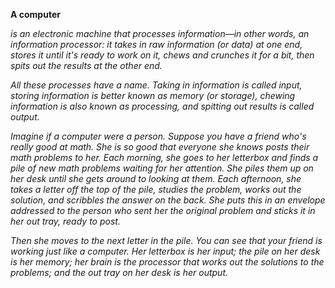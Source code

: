 **A computer** 

*is an electronic machine that processes information—in other words, an information processor: it takes in raw information (or data) at one end, stores it until it's ready to work on it, chews and crunches it for a bit, then spits out the results at the other end.* 

*All these processes have a name. Taking in information is called input, storing information is better known as memory (or storage), chewing information is also known as processing, and spitting out results is called output.*

*Imagine if a computer were a person. Suppose you have a friend who's really good at math. She is so good that everyone she knows posts their math problems to her.  Each morning, she goes to her letterbox and finds a pile of new math problems waiting for her attention. She piles them up on her desk until she gets around to looking at them. Each afternoon, she takes a letter off the top of the pile, studies the problem, works out the solution, and scribbles the answer on the back. She puts this in an envelope addressed to the person who sent her the original problem and sticks it in her out tray, ready to post.*


 *Then she moves to the next letter in the pile. You can see that your friend is working just like a computer. Her letterbox is her input; the pile on her desk is her memory; her brain is the processor that works out the solutions to the problems; and the out tray on her desk is her output.*
 